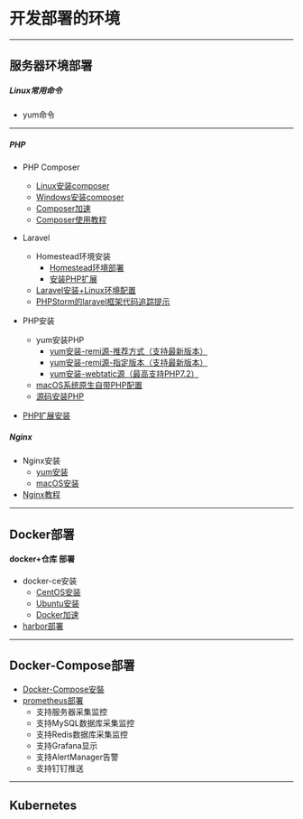 # 开发部署的环境

---

## 服务器环境部署

##### Linux常用命令
* yum命令
    
---

##### PHP
* PHP Composer
    * [Linux安装composer](server/PHP/Composer/Linux安装composer.md)
    * [Windows安装composer](server/PHP/Composer/windows安装composer.md)
    * [Composer加速](server/PHP/Composer/composer加速.md)
    * [Composer使用教程](server/PHP/Composer/使用教程.md)
    
* Laravel
    * Homestead环境安装
        * [Homestead环境部署](server/PHP/Laravel/Homestead/Homestead环境.md)
        * [安装PHP扩展](server/PHP/Laravel/Homestead/安装PHP扩展.md)
    * [Laravel安装+Linux环境配置](server/PHP/Laravel/Laravel安装+Linux环境配置.md)
    * [PHPStorm的laravel框架代码追踪提示](server/PHP/Laravel/PHPStrom配置.md)

* PHP安装
    * yum安装PHP
        * [yum安装-remi源-推荐方式（支持最新版本）](server/PHP/PHP安装/yum安装/yum安装-remi源.md)
        * [yum安装-remi源-指定版本（支持最新版本）](server/PHP/PHP安装/yum安装/yum安装-remi源-指定版本.md)
        * [yum安装-webtatic源（最高支持PHP7.2）](server/PHP/PHP安装/yum安装/yum安装-webtatic源.md)
    * [macOS系统原生自带PHP配置](server/PHP/PHP安装/macOS安装.md)
    * [源码安装PHP](server/PHP/PHP安装/源码安装.md)
* [PHP扩展安装](server/PHP/PHP安装/PHP扩展安装.md)

##### Nginx
* Nginx安装
    * [yum安装](server/nginx/yum安装.md)
    * [macOS安装](server/nginx/macOS安装.md)
* [Nginx教程](server/nginx/教程.md)
---

## Docker部署
#### docker+仓库 部署
* docker-ce安装
    * [CentOS安装](docker/docker-ce/CentOS安装.md)
    * [Ubuntu安装](docker/docker-ce/Ubuntu安装.md)
    * [Docker加速](docker/docker-ce/Docker加速.md)
* [harbor部署](docker/harbor)
---

## Docker-Compose部署
* [Docker-Compose安裝](docker-compose/安装/README.md)
* [prometheus部署](docker-compose/prometheus)
    * 支持服务器采集监控
    * 支持MySQL数据库采集监控
    * 支持Redis数据库采集监控
    * 支持Grafana显示
    * 支持AlertManager告警
    * 支持钉钉推送
---

## Kubernetes
